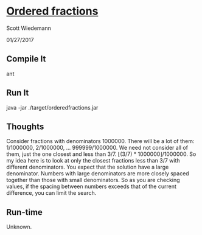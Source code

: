 # [Ordered fractions](http://projecteuler.net/problem=71)
Scott Wiedemann

01/27/2017

## Compile It
ant

## Run It
java -jar ./target/orderedfractions.jar

## Thoughts

Consider fractions with denominators 1000000.  There will be a lot of them: 1/1000000, 2/1000000, ... 999999/1000000.  We need not consider all of them, just the one closest and less than 3/7.  ⌊(3/7) * 1000000⌋/1000000.  So my idea here is to look at only the closest fractions less than 3/7 with different denominators.  You expect that the solution have a large denominator.  Numbers with large denominators are more closely spaced together than those with small denominators.  So as you are checking values, if the spacing between numbers exceeds that of the current difference, you can limit the search.

## Run-time
Unknown.
